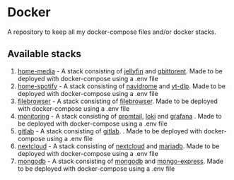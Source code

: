 # Docker

A repository to keep all my docker-compose files and/or docker stacks.

## Available stacks
1. [home-media](https://github.com/penevl/Docker/tree/main/home-media) - A stack consisting of [jellyfin](https://hub.docker.com/r/linuxserver/jellyfin) and [qbittorent](https://hub.docker.com/r/linuxserver/qbittorrent). Made to be deployed with docker-compose using a .env file
2. [home-spotify](https://github.com/penevl/Docker/tree/main/home-spotify) - A stack consisting of [navidrome](https://hub.docker.com/r/deluan/navidrome) and [yt-dlp](https://hub.docker.com/r/marcobaobao/yt-dlp-webui). Made to be deployed with docker-compose using a .env file
3. [filebrowser](https://github.com/penevl/Docker/tree/main/filebrowser) - A stack consisting of [filebrowser](https://hub.docker.com/r/filebrowser/filebrowser). Made to be deployed with docker-compose using a .env file
4. [monitoring](https://github.com/penevl/Docker/tree/main/monitoring) - A stack consisting of [promtail](https://hub.docker.com/r/grafana/promtail), [loki](https://hub.docker.com/r/grafana/loki) and [grafana](https://hub.docker.com/r/grafana/grafana) . Made to be deployed with docker-compose using a .env file
5. [gitlab](https://github.com/penevl/Docker/tree/main/gitlab) - A stack consisting of [gitlab](https://hub.docker.com/r/gitlab/gitlab-ee). . Made to be deployed with docker-compose using a .env file
6. [nextcloud](https://github.com/penevl/Docker/tree/main/nextcloud) - A stack consisting of [nextcloud](https://hub.docker.com/r/linuxserver/nextcloud) and [mariadb](https://hub.docker.com/_/mariadb). Made to be deployed with docker-compose using a .env file
7. [mongodb](https://github.com/penevl/Docker/tree/main/mongodb) - A stack consisting of [mongodb](https://hub.docker.com/_/mongo) and [mongo-express](https://hub.docker.com/_/mongo-express). Made to be deployed with docker-compose using a .env file